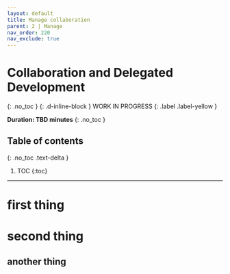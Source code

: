 ```yaml
---
layout: default
title: Manage collaboration
parent: 2 | Manage
nav_order: 220
nav_exclude: true
---
```


# Collaboration and Delegated Development
{: .no_toc }
{: .d-inline-block }
WORK IN PROGRESS
{: .label .label-yellow }

**Duration: TBD minutes**
{: .no_toc }

## Table of contents
{: .no_toc .text-delta }

1. TOC
{:toc}

---

# first thing

# second thing

## another thing